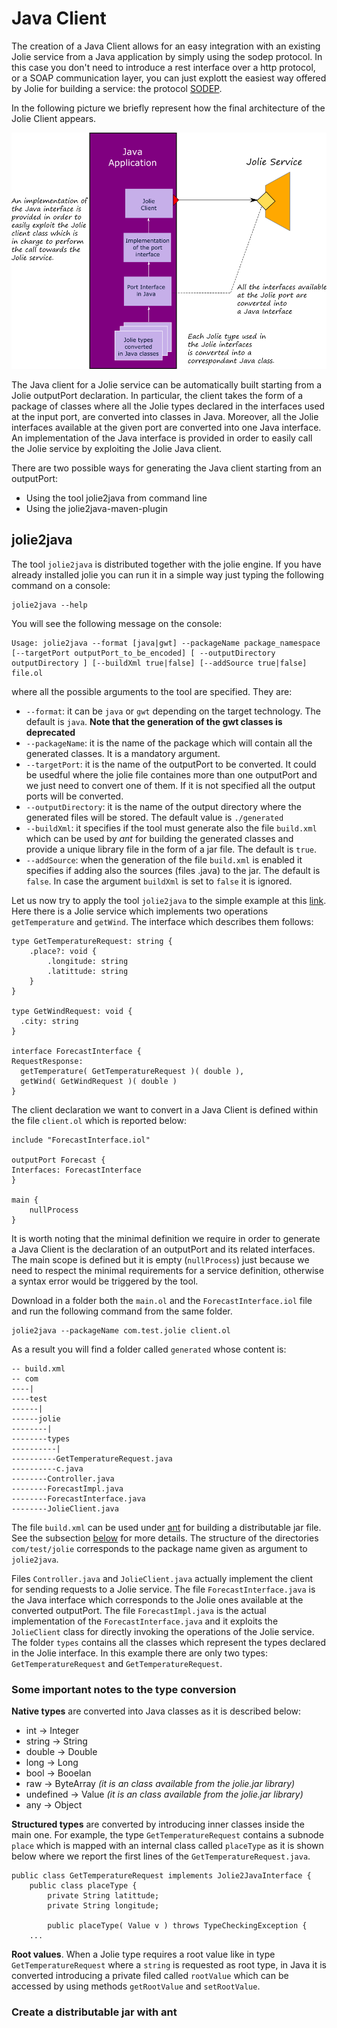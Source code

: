 # Java Client
The creation of a Java Client allows for an easy integration with an existing Jolie service from a Java application by simply using the sodep protocol. In this case you don't need to introduce a rest interface over a http protocol, or a SOAP communication layer, you can just explott the easiest way offered by Jolie for building a service: the protocol [SODEP](../../protocols/sodep.md).

In the following picture we briefly represent how the final architecture of the Jolie Client appears.

![](../.gitbook/assets/jolie_client.png)

The Java client for a Jolie service can be automatically built starting from a Jolie outputPort declaration. In particular, the client takes the form of a package of classes where all the Jolie types declared in the interfaces used at the input port, are converted into classes in Java. Moreover, all the Jolie interfaces available at the given port are converted into one Java interface. An implementation of the Java interface is provided in order to easily call the Jolie service by exploiting the Jolie Java client.

There are two possible ways for generating the Java client starting from an outputPort:

* Using the tool jolie2java from command line
* Using the jolie2java-maven-plugin

## jolie2java
The tool `jolie2java` is distributed together with the jolie engine. If you have already installed jolie you can run it in a simple way just typing the following command on a console:

```
jolie2java --help
```
You will see the following message on the console:
```
Usage: jolie2java --format [java|gwt] --packageName package_namespace [--targetPort outputPort_to_be_encoded] [ --outputDirectory outputDirectory ] [--buildXml true|false] [--addSource true|false] file.ol
```
where all the possible arguments to the tool are specified. They are:
* `--format`: it can be `java` or `gwt` depending on the target technology. The default is `java`. **Note that the generation of the gwt classes is deprecated**
* `--packageName`: it is the name of the package which will contain all the generated classes. It is a mandatory argument.
* `--targetPort`: it is the name of the outputPort to be converted. It could be usedful where the jolie file containes more than one outputPort and we just need to convert one of them. If it is not specified all the output ports will be converted.
* `--outputDirectory`: it is the name of the output directory where the generated files will be stored. The default value is `./generated`
* `--buildXml`: it specifies if the tool must generate also the file `build.xml` which can be used by *ant* for building the generated classes and provide a unique library file in the form of a jar file. The default is `true`.
* `--addSource`: when the generation of the file `build.xml` is enabled it specifies if adding also the sources (files .java) to the jar. The default is `false`. In case the argument `buildXml` is set to `false` it is ignored.

Let us now try to apply the tool `jolie2java` to the simple example at this [link](https://github.com/jolie/examples/tree/master/05_other_tools/02_jolie2java/01_jolie2java). Here there is a Jolie service which implements two operations `getTemperature` and `getWind`. The interface which describes them follows:
```
type GetTemperatureRequest: string {
    .place?: void {
        .longitude: string 
        .latittude: string
    }
}

type GetWindRequest: void {
  .city: string
}

interface ForecastInterface {
RequestResponse:
  getTemperature( GetTemperatureRequest )( double ),
  getWind( GetWindRequest )( double )
}
```
The client declaration we want to convert in a Java Client is defined within the file `client.ol` which is reported below:
```
include "ForecastInterface.iol"

outputPort Forecast {
Interfaces: ForecastInterface
}

main {
    nullProcess
}
```
It is worth noting that the minimal definition we require in order to generate a Java Client is the declaration of an outputPort and its related interfaces. The main scope is defined but it is empty (`nullProcess`) just because we need to respect the minimal requirements for a service definition, otherwise a syntax error would be triggered by the tool.

Download in a folder both the `main.ol` and the `ForecastInterface.iol` file and run the following command from the same folder.

```
jolie2java --packageName com.test.jolie client.ol
```
As a result you will find a folder called `generated` whose content is:
```
-- build.xml
-- com
----| 
----test
------|
------jolie
--------|
--------types
----------|
----------GetTemperatureRequest.java
----------c.java
--------Controller.java
--------ForecastImpl.java
--------ForecastInterface.java
--------JolieClient.java
```
The file `build.xml` can be used under [ant](https://ant.apache.org/) for building a distributable jar file. See the subsection [below](#create-a-distributable-jar-with-ant) for more details. The structure of the directories `com/test/jolie` corresponds to the package name given as argument to `jolie2java`.

Files `Controller.java` and `JolieClient.java` actually implement the client for sending requests to a Jolie service. The file `ForecastInterface.java` is the Java interface which corresponds to the Jolie ones available at the converted outputPort. The file `ForecastImpl.java` is the actual implementation of the `ForecastInterface.java` and it exploits the `JolieClient` class for directly invoking the operations of the Jolie service. The folder `types` contains all the classes which represent the types declared in the Jolie interface. In this example there are only two types: `GetTemperatureRequest` and `GetTemperatureRequest`.

### Some important notes to the type conversion
**Native types** are converted into Java classes as it is described below:

* int -> Integer
* string -> String
* double -> Double
* long -> Long 
* bool -> Booelan
* raw -> ByteArray _(it is an class available from the jolie.jar library)_
* undefined -> Value _(it is an class available from the jolie.jar library)_
* any -> Object

**Structured types** are converted by introducing inner classes inside the main one. For example, the type `GetTemperatureRequest` contains a subnode `place` which is mapped with an internal class called `placeType` as it is shown below where we report the first lines of the `GetTemperatureRequest.java`.
```
public class GetTemperatureRequest implements Jolie2JavaInterface {
	public class placeType {
		private String latittude;
		private String longitude;

		public placeType( Value v ) throws TypeCheckingException {
    ...
```

**Root values**. When a Jolie type requires a root value like in type `GetTemperatureRequest` where a `string` is requested as root type, in Java it is converted introducing a private filed called `rootValue` which can be accessed by using methods `getRootValue` and `setRootValue`.

### Create a distributable jar with ant












